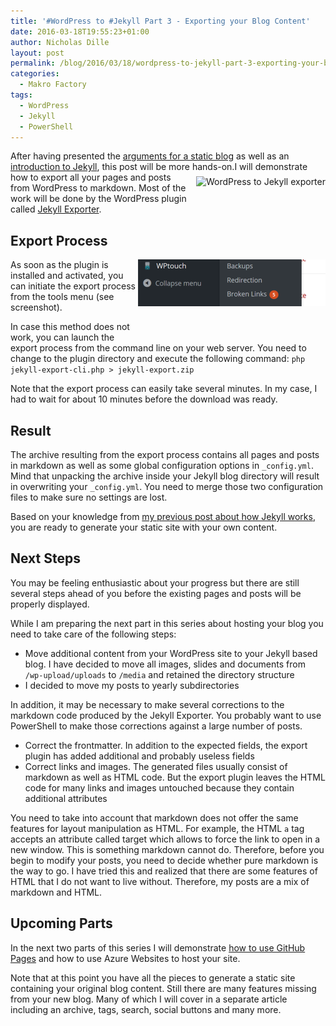 ```yaml
---
title: '#WordPress to #Jekyll Part 3 - Exporting your Blog Content'
date: 2016-03-18T19:55:23+01:00
author: Nicholas Dille
layout: post
permalink: /blog/2016/03/18/wordpress-to-jekyll-part-3-exporting-your-blog-content/
categories:
  - Makro Factory
tags:
  - WordPress
  - Jekyll
  - PowerShell
---
```

After having presented the [arguments for a static blog](/blog/2016/03/10/wordpress-to-jekyll-part-1-arguments-for-a-static-site/) as well as an [introduction to Jekyll](/blog/2016/03/14/wordpress-to-jekyll-part-2-how-jekyll-works/), this post will be more hands-on.<a href="http://ps.w.org/jekyll-exporter/assets/banner-772x250.png" data-lightbox="WordPress2Jekyll" title="WordPress to Jekyll exporter"><img src="http://ps.w.org/jekyll-exporter/assets/banner-772x250.png" alt="WordPress to Jekyll exporter" style="height: 5em; float: right; margin-left: 0.5em; margin-top: 0.5em;" /></a>I will demonstrate how to export all your pages and posts from WordPress to markdown. Most of the work will be done by the WordPress plugin called [Jekyll Exporter](https://wordpress.org/plugins/jekyll-exporter/).<!--more-->

<!--## WordPress Plugin Jekyll Exporter

The [Jekyll exporter](https://wordpress.org/plugins/jekyll-exporter/) is a WordPress plugin that is able to access all your content and export it.  The plugin produces an archive containing all pages and posts.-->

## Export Process

<div style="position: relative; overflow: hidden; width: 300px; height: 120px; float: right;"><a href="/media/2016/03/Tools-Export.png" data-lightbox="WordPress2Jekyll" title="Launching the WordPress to Jekyll exporter"><img src="/media/2016/03/Tools-Export.png" alt="Launching the WordPress to Jekyll exporter" style="max-width: none; position: absolute; top: -507px" /></a></div>As soon as the plugin is installed and activated, you can initiate the export process from the tools menu (see screenshot).

In case this method does not work, you can launch the export process from the command line on your web server. You need to change to the plugin directory and execute the following command: `php jekyll-export-cli.php > jekyll-export.zip`

Note that the export process can easily take several minutes. In my case, I had to wait for about 10 minutes before the download was ready.

## Result

The archive resulting from the export process contains all pages and posts in markdown as well as some global configuration options in `_config.yml`. Mind that unpacking the archive inside your Jekyll blog directory will result in overwriting your `_config.yml`. You need to merge those two configuration files to make sure no settings are lost.

Based on your knowledge from [my previous post about how Jekyll works](/blog/2016/03/14/wordpress-to-jekyll-part-2-how-jekyll-works/), you are ready to generate your static site with your own content.

## Next Steps

You may be feeling enthusiastic about your progress but there are still several steps ahead of you before the existing pages and posts will be properly displayed.

While I am preparing the next part in this series about hosting your blog you need to take care of the following steps:

* Move additional content from your WordPress site to your Jekyll based blog. I have decided to move all images, slides and documents from `/wp-upload/uploads` to `/media` and retained the directory structure
* I decided to move my posts to yearly subdirectories

In addition, it may be necessary to make several corrections to the markdown code produced by the Jekyll Exporter. You probably want to use PowerShell to make those corrections against a large number of posts.

* Correct the frontmatter. In addition to the expected fields, the export plugin has added additional and probably useless fields
* Correct links and images. The generated files usually consist of markdown as well as HTML code. But the export plugin leaves the HTML code for many links and images untouched because they contain additional attributes

You need to take into account that markdown does not offer the same features for layout manipulation as HTML. For example, the HTML `a` tag accepts an attribute called target which allows to force the link to open in a new window. This is something markdown cannot do. Therefore, before you begin to modify your posts, you need to decide whether pure markdown is the way to go. I have tried this and realized that there are some features of HTML that I do not want to live without. Therefore, my posts are a mix of markdown and HTML.

## Upcoming Parts

In the next two parts of this series I will demonstrate [how to use GitHub Pages](/blog/2016/03/21/wordpress-to-jekyll-part-4-hosting-on-github-pages/) and how to use Azure Websites to host your site.

Note that at this point you have all the pieces to generate a static site containing your original blog content. Still there are many features missing from your new blog. Many of which I will cover in a separate article including an archive, tags, search, social buttons and many more.